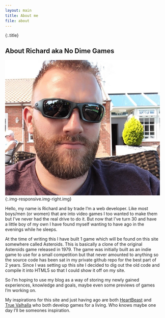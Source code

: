 ```yaml
---
layout: main
title: About me
file: about
---
```

{:.title}
## About Richard aka No Dime Games

![Image of Richard Mountain](/img/me.jpg){:.img-responsive.img-right.img}

Hello, my name is Richard and by trade I’m a web developer.
Like most boys/men (or women) that are into video games I too wanted to make them but I’ve never had the real drive to do it.  But now that I’ve turn 30 and have a little boy of my own I have found myself wanting to have ago in the evenings while he sleeps.

At the time of writing this I have built 1 game which will be found on this site somewhere called Asteroids.  This is basically a clone of the original Asteroids game released in 1979.  The game was initially built as an indie game to use for a small competition but that never amounted to anything so the source code has been sat in my private github repo for the best part of 2 years.  Since I was setting up this site I decided to dig out the old code and compile it into HTML5 so that I could show it off on my site.

So I’m hoping to use my blog as a way of storing my newly gained experiences, knowledge and goals, maybe even some previews of games I’m working on.

My inspirations for this site and just having ago are both [HeartBeast](http://www.heartbeast.co/) and [True Valhalla](https://www.truevalhalla.com/) who both develop games for a living.  Who knows maybe one day I’ll be someones inspiration.

